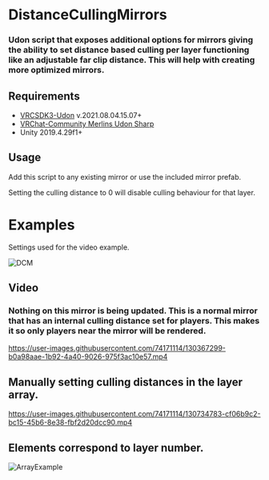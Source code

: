 



# DistanceCullingMirrors
### Udon script that exposes additional options for mirrors giving the ability to set distance based culling per layer functioning like an adjustable far clip distance. This will help with creating more optimized mirrors.

 ## Requirements
 
 * [VRCSDK3-Udon](https://vrchat.com/home/download) v.2021.08.04.15.07+
 * [VRChat-Community Merlins Udon Sharp](https://github.com/vrchat-community/UdonSharp)
 * Unity 2019.4.29f1+
  ## Usage
  Add this script to any existing mirror or use the included mirror prefab.
 
 Setting the culling distance to 0 will disable culling behaviour for that layer.


# Examples
Settings used for the video example.

![DCM](https://user-images.githubusercontent.com/74171114/130367351-38c68131-0916-4820-b067-54d5e257602a.png)

## Video

### Nothing on this mirror is being updated. This is a normal mirror that has an internal culling distance set for players. This makes it so only players near the mirror will be rendered.

https://user-images.githubusercontent.com/74171114/130367299-b0a98aae-1b92-4a40-9026-975f3ac10e57.mp4


## Manually setting culling distances in the layer array.

https://user-images.githubusercontent.com/74171114/130734783-cf06b9c2-bc15-45b6-8e38-fbf2d20dcc90.mp4

## Elements correspond to layer number.

![ArrayExample](https://user-images.githubusercontent.com/74171114/130407168-28779920-e812-4dd8-a408-860c96179c9f.png)
